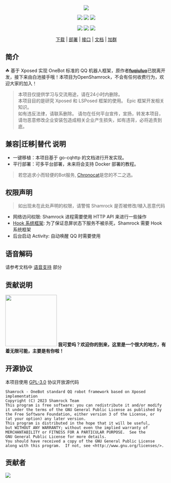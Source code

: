 <div align="center">

![][banner]

[![][actions]][actions-link]
[![][releases]][releases-link]
[![][downloads]][releases-link]

![][onebot-11]
![][onebot-12]
[![][license]](LICENSE)

[下载][download-link] | [部署][deploy-link] | [接口][api-link] | [文档][docs-link] | [加群][group-link]

</div>

## 简介

☘ 基于 Xposed 实现 OneBot 标准的 QQ 机器人框架，原作者[**fuqiuluo**](https://github.com/fuqiuluo)已脱离开发，接下来由白池接手哦！本项目为OpenShamrock，不会有任何收费行为，欢迎大家的加入！

> 本项目仅提供学习与交流用途，请在24小时内删除。   
> 本项目目的是研究 Xposed 和 LSPosed 框架的使用。 Epic 框架开发相关知识。  
> 如有违反法律，请联系删除。
> 请勿在任何平台宣传，宣扬，转发本项目，请勿恶意修改企业安装包造成相关企业产生损失，如有违背，必将追责到底。

## 兼容|迁移|替代 说明

- 一键移植：本项目基于 go-cqhttp 的文档进行开发实现。
- 平行部署：可多平台部署，未来将会支持 Docker 部署的教程。  

> 若您追求小而轻便的Bot服务, [Chronocat](https://chronocat.vercel.app/)是您的不二之选。

## 权限声明

> 如出现未在此处声明的权限，请警惕 Shamrock 是否被修改/植入恶意代码

- 网络访问权限: Shamrock 进程需要使用 HTTP API 来进行一些操作
- [Hook 系统框架][hook-system]: 为了保证息屏状态下服务不被杀死，Shamrock 需要 Hook 系统框架
- 后台启动 Activity: 自动唤醒 QQ 时需要使用

## 语音解码

请参考文档中 [语音支持][voice-support] 部分

## 贡献说明

<img src="https://github.com/whitechi73/OpenShamrock/assets/98259561/f04d60bc-ec40-41fc-bc15-62c146f1a1f1" width="160px"> **我可爱吗？欢迎你的到来，这里是一个很大的地方，有着无限可能，主要是有你啦！**

## 开源协议

本项目使用 [GPL-3.0](LICENSE) 协议开放源代码

```text
Shamrock - OneBot standard QQ robot framework based on Xposed implementation
Copyright (C) 2023 Shamrock Team
This program is free software: you can redistribute it and/or modify
it under the terms of the GNU General Public License as published by
the Free Software Foundation, either version 3 of the License, or
(at your option) any later version.
This program is distributed in the hope that it will be useful,
but WITHOUT ANY WARRANTY; without even the implied warranty of
MERCHANTABILITY or FITNESS FOR A PARTICULAR PURPOSE.  See the
GNU General Public License for more details.
You should have received a copy of the GNU General Public License
along with this program.  If not, see <http://www.gnu.org/licenses/>.
```

## 贡献者

[![][contrib-image]][contrib-link]

[banner]: https://socialify.git.ci/whitechi73/OpenShamrock/image?description=1&forks=1&issues=1&logo=https%3A%2F%2Fwhitechi73.github.io%2FOpenShamrock%2Fshamrock.jpg&pattern=Plus&pulls=1&stargazers=1&theme=Auto

[actions]: https://img.shields.io/github/actions/workflow/status/whitechi73/OpenShamrock/build-apk.yml?style=for-the-badge

[actions-link]: https://github.com/whitechi73/OpenShamrock/actions/workflows/build-apk.yml

[releases]: https://img.shields.io/github/v/release/whitechi73/OpenShamrock?style=for-the-badge

[releases-link]: https://github.com/whitechi73/OpenShamrock/releases

[downloads]: https://img.shields.io/github/downloads/whitechi73/OpenShamrock/total?style=for-the-badge

[license]: https://img.shields.io/github/license/whitechi73/OpenShamrock?style=for-the-badge

[onebot-11]: https://img.shields.io/badge/OneBot-11-black?style=for-the-badge

[onebot-12]: https://img.shields.io/badge/OneBot-12-black?style=for-the-badge

[download-link]: https://whitechi73.github.io/OpenShamrock/guide/getting-started.html#%E4%B8%8B%E8%BD%BD

[deploy-link]: https://whitechi73.github.io/OpenShamrock/guide/getting-started.html#%E9%83%A8%E7%BD%B2

[api-link]: https://whitechi73.github.io/OpenShamrock/api

[docs-link]: https://whitechi73.github.io/OpenShamrock/

[group-link]: https://whitechi73.github.io/OpenShamrock/group.html

[hook-system]: https://github.com/whitechi73/OpenShamrock/wiki/perm_hook_android

[voice-support]: https://whitechi73.github.io/OpenShamrock/advanced/voice.html

[contrib-image]: https://contrib.rocks/image?repo=whitechi73/OpenShamrock

[contrib-link]: https://github.com/whitechi73/OpenShamrock/graphs/contributors
